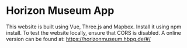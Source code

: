 # Horizon Museum App

This website is built using Vue, Three.js and Mapbox. Install it using npm install. To test the website locally, ensure that CORS is disabled. A online version can be found at: https://horizonmuseum.hbpg.de/#/